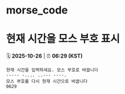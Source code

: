 # morse_code
# 현재 시간을 모스 부호 표시
<!-- MORSE_TIME_START -->
🗓️ **2025-10-26** | ⏰ **06:29 (KST)**

```
현재 시간을 입력하세요. 모스 부호로 바꿉니다
----- -.... ..--- ----.
모스 부호를 다시 현재 시간으로 바꿉니다
0629
```
<!-- MORSE_TIME_END -->
